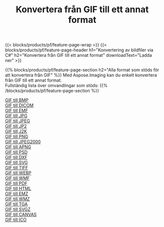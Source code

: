 ﻿---
title: Konvertera från GIF till ett annat format 
weight: 3920
url: /sv/java/conversion/from/gif 
lang: sv
langdirlevel: 2
locales: zh-hans,ja,it,ru,de,es,fr,nl,id,lt,pl,pt,vi,tr,ko,zh-hant,ar,hi,th,sv,cs,uk,he
description: Med Aspose.Imaging kan du enkelt konvertera från GIF till ett annat format
---

{{< blocks/products/pf/feature-page-wrap >}}
{{< blocks/products/pf/feature-page-header h1="Konvertering av bildfiler via C#" h2="Konvertera från GIF till ett annat format" downloadText="Ladda ner" >}}


{{% blocks/products/pf/feature-page-section  h2="Alla format som stöds för att konvertera från GIF" %}}
Med Aspose.Imaging kan du enkelt konvertera från GIF till ett annat format.
<br/>
Fullständig lista över omvandlingar som stöds:
{{% /blocks/products/pf/feature-page-section %}}
<div class="container-fluid productfamilypage bg-gray">
    <div class="convertypes bg-gray agp-content section">
        <div class="container">
		<div class="row other-converters">
		    <div class='col-md-2 other-converter remove-lp remove-rp'><a href="/imaging/sv/java/conversion/gif-to-bmp" >GIF till BMP</a></div><div class='col-md-2 other-converter remove-lp remove-rp'><a href="/imaging/sv/java/conversion/gif-to-dicom" >GIF till DICOM</a></div><div class='col-md-2 other-converter remove-lp remove-rp'><a href="/imaging/sv/java/conversion/gif-to-emf" >GIF till EMF</a></div><div class='col-md-2 other-converter remove-lp remove-rp'><a href="/imaging/sv/java/conversion/gif-to-jpg" >GIF till JPG</a></div><div class='col-md-2 other-converter remove-lp remove-rp'><a href="/imaging/sv/java/conversion/gif-to-jpeg" >GIF till JPEG</a></div><div class='col-md-2 other-converter remove-lp remove-rp'><a href="/imaging/sv/java/conversion/gif-to-jp2" >GIF till JP2</a></div><div class='col-md-2 other-converter remove-lp remove-rp'><a href="/imaging/sv/java/conversion/gif-to-j2k" >GIF till J2K</a></div><div class='col-md-2 other-converter remove-lp remove-rp'><a href="/imaging/sv/java/conversion/gif-to-png" >GIF till PNG</a></div><div class='col-md-2 other-converter remove-lp remove-rp'><a href="/imaging/sv/java/conversion/gif-to-jpeg2000" >GIF till JPEG2000</a></div><div class='col-md-2 other-converter remove-lp remove-rp'><a href="/imaging/sv/java/conversion/gif-to-apng" >GIF till APNG</a></div><div class='col-md-2 other-converter remove-lp remove-rp'><a href="/imaging/sv/java/conversion/gif-to-psd" >GIF till PSD</a></div><div class='col-md-2 other-converter remove-lp remove-rp'><a href="/imaging/sv/java/conversion/gif-to-dxf" >GIF till DXF</a></div><div class='col-md-2 other-converter remove-lp remove-rp'><a href="/imaging/sv/java/conversion/gif-to-svg" >GIF till SVG</a></div><div class='col-md-2 other-converter remove-lp remove-rp'><a href="/imaging/sv/java/conversion/gif-to-tiff" >GIF till TIFF</a></div><div class='col-md-2 other-converter remove-lp remove-rp'><a href="/imaging/sv/java/conversion/gif-to-webp" >GIF till WEBP</a></div><div class='col-md-2 other-converter remove-lp remove-rp'><a href="/imaging/sv/java/conversion/gif-to-wmf" >GIF till WMF</a></div><div class='col-md-2 other-converter remove-lp remove-rp'><a href="/imaging/sv/java/conversion/gif-to-pdf" >GIF till PDF</a></div><div class='col-md-2 other-converter remove-lp remove-rp'><a href="/imaging/sv/java/conversion/gif-to-html" >GIF till HTML</a></div><div class='col-md-2 other-converter remove-lp remove-rp'><a href="/imaging/sv/java/conversion/gif-to-emz" >GIF till EMZ</a></div><div class='col-md-2 other-converter remove-lp remove-rp'><a href="/imaging/sv/java/conversion/gif-to-wmz" >GIF till WMZ</a></div><div class='col-md-2 other-converter remove-lp remove-rp'><a href="/imaging/sv/java/conversion/gif-to-tga" >GIF till TGA</a></div><div class='col-md-2 other-converter remove-lp remove-rp'><a href="/imaging/sv/java/conversion/gif-to-svgz" >GIF till SVGZ</a></div><div class='col-md-2 other-converter remove-lp remove-rp'><a href="/imaging/sv/java/conversion/gif-to-canvas" >GIF till CANVAS</a></div><div class='col-md-2 other-converter remove-lp remove-rp'><a href="/imaging/sv/java/conversion/gif-to-ico" >GIF till ICO</a></div>
                </div>
        </div>
    </div>
</div>
<br/>

